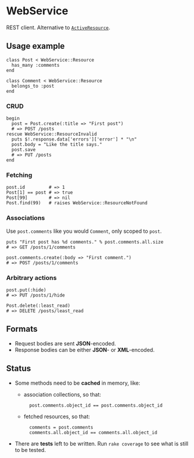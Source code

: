 # WebService

REST client. Alternative to [`ActiveResource`](http://api.rubyonrails.org/classes/ActiveResource/Base.html).

## Usage example

    class Post < WebService::Resource
      has_many :comments
    end
    
    class Comment < WebService::Resource
      belongs_to :post
    end

### CRUD

    begin
      post = Post.create(:title => "First post")
      # => POST /posts
    rescue WebService::ResourceInvalid
      puts $!.response.data['errors']['error'] * "\n"
      post.body = "Like the title says."
      post.save
      # => PUT /posts
    end

### Fetching

    post.id         # => 1
    Post[1] == post # => true
    Post[99]        # => nil
    Post.find(99)   # raises WebService::ResourceNotFound

### Associations

Use `post.comments` like you would `Comment`, only scoped to `post`.

    puts "First post has %d comments." % post.comments.all.size
    # => GET /posts/1/comments
    
    post.comments.create(:body => "First comment.")
    # => POST /posts/1/comments

### Arbitrary actions

    post.put(:hide)
    # => PUT /posts/1/hide
    
    Post.delete(:least_read)
    # => DELETE /posts/least_read

## Formats

  * Request bodies are sent **JSON**-encoded.
  * Response bodies can be either **JSON**- or **XML**-encoded.

## Status

  * Some methods need to be **cached** in memory, like:
    * association collections, so that:
      
            post.comments.object_id == post.comments.object_id
      
    * fetched resources, so that:
      
            comments = post.comments
            comments.all.object_id == comments.all.object_id
      
  * There are **tests** left to be written. Run `rake coverage` to see what is still to be tested.
